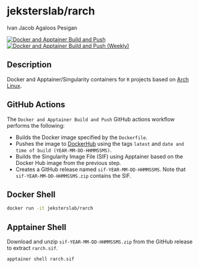 # jeksterslab/rarch

Ivan Jacob Agaloos Pesigan

<!-- badges: start -->
[![Docker and Apptainer Build and Push](https://github.com/jeksterslab/docker-rarch/actions/workflows/docker-apptainer-build-push.yml/badge.svg)](https://github.com/jeksterslab/docker-rarch/actions/workflows/docker-apptainer-build-push.yml)
[![Docker and Apptainer Build and Push (Weekly)](https://github.com/jeksterslab/docker-rarch/actions/workflows/docker-apptainer-build-push-weekly.yml/badge.svg)](https://github.com/jeksterslab/docker-rarch/actions/workflows/docker-apptainer-build-push-weekly.yml)
<!-- badges: end -->

## Description

Docker and Apptainer/Singularity containers for `R` projects based on [Arch Linux](https://archlinux.org/).

## GitHub Actions

The `Docker and Apptainer Build and Push` GitHub actions workflow performs the following:

- Builds the Docker image specified by the `Dockerfile`.
- Pushes the image to [DockerHub](https://hub.docker.com/repository/docker/jeksterslab/rarch/general) using the tags `latest` and `date and time of build (YEAR-MM-DD-HHMMSSMS)`.
- Builds the Singularity Image File (SIF) using Apptainer based on the Docker Hub image from the previous step.
- Creates a GitHub release named `sif-YEAR-MM-DD-HHMMSSMS`. Note that `sif-YEAR-MM-DD-HHMMSSMS.zip` contains the SIF. 

## Docker Shell

```bash
docker run -it jeksterslab/rarch
```

## Apptainer Shell

Download and unzip `sif-YEAR-MM-DD-HHMMSSMS.zip` from the GitHub release to extract `rarch.sif`.

```bash
apptainer shell rarch.sif
```
